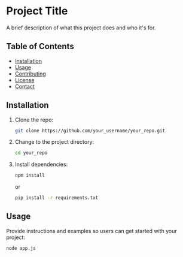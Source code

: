 # Project Title

A brief description of what this project does and who it's for.

## Table of Contents

- [Installation](#installation)
- [Usage](#usage)
- [Contributing](#contributing)
- [License](#license)
- [Contact](#contact)

## Installation

1. Clone the repo:
    ```sh
    git clone https://github.com/your_username/your_repo.git
    ```
2. Change to the project directory:
    ```sh
    cd your_repo
    ```
3. Install dependencies:
    ```sh
    npm install
    ```
    or
    ```sh
    pip install -r requirements.txt
    ```

## Usage

Provide instructions and examples so users can get started with your project:

```sh
node app.js
